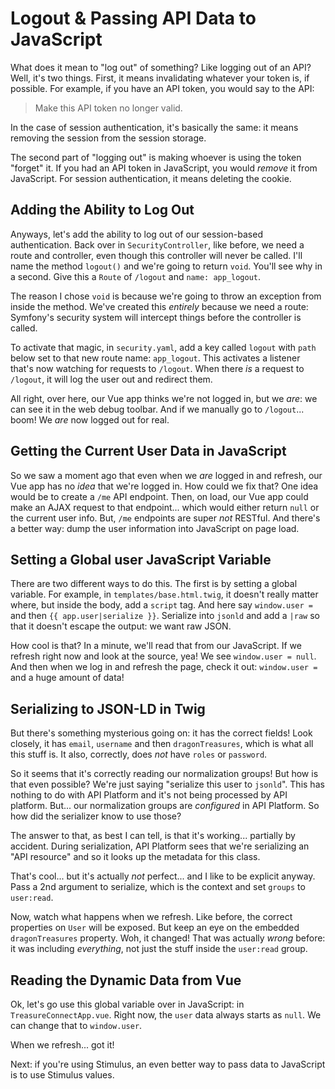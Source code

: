 # Logout & Passing API Data to JavaScript

What does it mean to "log out" of something? Like logging out of an API? Well,
it's two things. First, it means invalidating whatever your token is, if possible.
For example, if you have an API token, you would say to the API:

> Make this API token no longer valid.

In the case of session authentication, it's basically the same: it means removing
the session from the session storage.

The second part of "logging out" is making whoever is using the token "forget" it.
If you had an API token in JavaScript, you would *remove* it  from JavaScript.
For session authentication, it means deleting the cookie.

## Adding the Ability to Log Out

Anyways, let's add the ability to log out of our session-based authentication. Back
over in `SecurityController`, like before, we need a route and controller, even though
this controller will never be called. I'll name the method `logout()` and we're
going to return `void`. You'll see why in a second. Give this  a `Route` of
`/logout` and `name: app_logout`.

The reason I chose `void` is because we're going to throw an exception from
inside the method. We've created this *entirely* because we need a route:
Symfony's security system will intercept things before the controller is called.

To activate that magic, in `security.yaml`, add a key called `logout` with `path`
below set to that new route name: `app_logout`. This activates a listener that's
now watching for requests to `/logout`. When there *is* a request to `/logout`,
it will log the user out and redirect them.

All right, over here, our Vue app thinks we're not logged in, but we *are*: we
can see it in the web debug toolbar. And if we manually go to `/logout`... boom!
We *are* now logged out for real.

## Getting the Current User Data in JavaScript

So we saw a moment ago that even when we *are* logged in and refresh, our Vue app
has no *idea* that we're logged in. How could we fix that? One idea would be
to create a `/me` API endpoint. Then, on load, our Vue app could make an AJAX request
to that endpoint... which would either return `null` or the current user info.
But, `/me` endpoints are super *not* RESTful. And there's a better way:
dump the user information into JavaScript on page load.

## Setting a Global user JavaScript Variable

There are two different ways to do this. The first is by setting a global variable.
For example, in `templates/base.html.twig`, it doesn't really matter where, but
inside the body, add a `script` tag. And here say `window.user =` and then
`{{ app.user|serialize }}`. Serialize into `jsonld` and add a `|raw` so that it
doesn't escape the output: we want raw JSON.

How cool is that? In a minute, we'll read that from our JavaScript. If we refresh
right now and look at the source, yea! We see `window.user = null`. And then when
we log in and refresh the page, check it out: `window.user =` and a huge amount
of data!

## Serializing to JSON-LD in Twig

But there's something mysterious going on: it has the correct fields! Look closely,
it has `email`, `username` and then `dragonTreasures`, which is what all this stuff
is. It also, correctly, does *not* have `roles` or `password`.

So it seems that it's correctly reading our normalization groups! But how is that even
possible? We're just saying "serialize this user to `jsonld`". This has nothing to
do with API Platform and it's not being processed by API platform. But... our
normalization groups are *configured* in API Platform. So how did the serializer
know to use those?

The answer to that, as best I can tell, is that it's working... partially by accident.
During serialization, API Platform sees that we're serializing an "API resource"
and so it looks up the metadata for this class.

That's cool... but it's actually *not* perfect... and I like to be explicit anyway.
Pass a 2nd argument to serialize, which is the context and set `groups` to
`user:read`.

Now, watch what happens when we refresh. Like before, the correct properties on
`User` will be exposed. But keep an eye on the embedded `dragonTreasures` property.
Woh, it changed! That was actually *wrong* before: it was including *everything*,
not  just the stuff inside the `user:read` group.

## Reading the Dynamic Data from Vue

Ok, let's go use this global variable over in JavaScript: in
`TreasureConnectApp.vue`. Right now, the `user` data always starts as `null`. We
can change that to `window.user`.

When we refresh... got it!

Next: if you're using Stimulus, an even better way to pass data to JavaScript is
to use Stimulus values.
